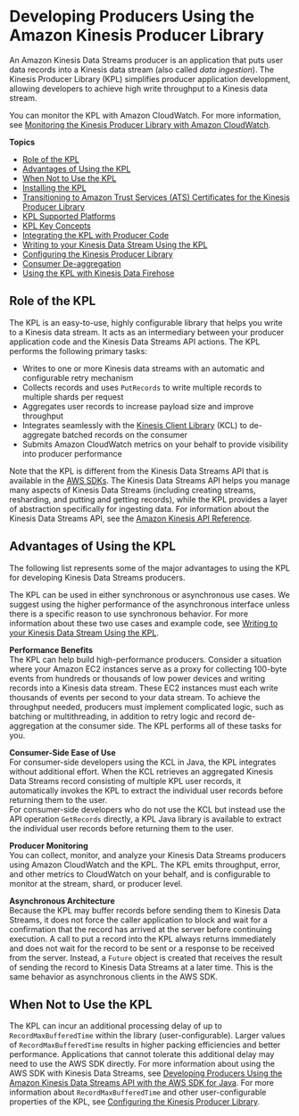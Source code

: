 # Developing Producers Using the Amazon Kinesis Producer Library<a name="developing-producers-with-kpl"></a>

An Amazon Kinesis Data Streams producer is an application that puts user data records into a Kinesis data stream \(also called *data ingestion*\)\. The Kinesis Producer Library \(KPL\) simplifies producer application development, allowing developers to achieve high write throughput to a Kinesis data stream\. 

You can monitor the KPL with Amazon CloudWatch\. For more information, see [Monitoring the Kinesis Producer Library with Amazon CloudWatch](monitoring-with-kpl.md)\.

**Topics**
+ [Role of the KPL](#developing-producers-with-kpl-role)
+ [Advantages of Using the KPL](#developing-producers-with-kpl-advantage)
+ [When Not to Use the KPL](#developing-producers-with-kpl-when)
+ [Installing the KPL](kinesis-kpl-dl-install.md)
+ [Transitioning to Amazon Trust Services \(ATS\) Certificates for the Kinesis Producer Library](kinesis-kpl-upgrades.md)
+ [KPL Supported Platforms](kinesis-kpl-supported-plats.md)
+ [KPL Key Concepts](kinesis-kpl-concepts.md)
+ [Integrating the KPL with Producer Code](kinesis-kpl-integration.md)
+ [Writing to your Kinesis Data Stream Using the KPL](kinesis-kpl-writing.md)
+ [Configuring the Kinesis Producer Library](kinesis-kpl-config.md)
+ [Consumer De\-aggregation](kinesis-kpl-consumer-deaggregation.md)
+ [Using the KPL with Kinesis Data Firehose](kpl-with-firehose.md)

## Role of the KPL<a name="developing-producers-with-kpl-role"></a>

The KPL is an easy\-to\-use, highly configurable library that helps you write to a Kinesis data stream\. It acts as an intermediary between your producer application code and the Kinesis Data Streams API actions\. The KPL performs the following primary tasks: 
+ Writes to one or more Kinesis data streams with an automatic and configurable retry mechanism
+ Collects records and uses `PutRecords` to write multiple records to multiple shards per request
+ Aggregates user records to increase payload size and improve throughput
+ Integrates seamlessly with the [Kinesis Client Library](https://docs.aws.amazon.com/kinesis/latest/dev/developing-consumers-with-kcl.html) \(KCL\) to de\-aggregate batched records on the consumer
+ Submits Amazon CloudWatch metrics on your behalf to provide visibility into producer performance

Note that the KPL is different from the Kinesis Data Streams API that is available in the [AWS SDKs](https://aws.amazon.com/tools/)\. The Kinesis Data Streams API helps you manage many aspects of Kinesis Data Streams \(including creating streams, resharding, and putting and getting records\), while the KPL provides a layer of abstraction specifically for ingesting data\. For information about the Kinesis Data Streams API, see the [Amazon Kinesis API Reference](https://docs.aws.amazon.com/kinesis/latest/APIReference/)\.

## Advantages of Using the KPL<a name="developing-producers-with-kpl-advantage"></a>

The following list represents some of the major advantages to using the KPL for developing Kinesis Data Streams producers\.

The KPL can be used in either synchronous or asynchronous use cases\. We suggest using the higher performance of the asynchronous interface unless there is a specific reason to use synchronous behavior\. For more information about these two use cases and example code, see [Writing to your Kinesis Data Stream Using the KPL](kinesis-kpl-writing.md)\.

**Performance Benefits**  
The KPL can help build high\-performance producers\. Consider a situation where your Amazon EC2 instances serve as a proxy for collecting 100\-byte events from hundreds or thousands of low power devices and writing records into a Kinesis data stream\. These EC2 instances must each write thousands of events per second to your data stream\. To achieve the throughput needed, producers must implement complicated logic, such as batching or multithreading, in addition to retry logic and record de\-aggregation at the consumer side\. The KPL performs all of these tasks for you\. 

**Consumer\-Side Ease of Use**  
For consumer\-side developers using the KCL in Java, the KPL integrates without additional effort\. When the KCL retrieves an aggregated Kinesis Data Streams record consisting of multiple KPL user records, it automatically invokes the KPL to extract the individual user records before returning them to the user\.   
For consumer\-side developers who do not use the KCL but instead use the API operation `GetRecords` directly, a KPL Java library is available to extract the individual user records before returning them to the user\. 

**Producer Monitoring**   
You can collect, monitor, and analyze your Kinesis Data Streams producers using Amazon CloudWatch and the KPL\. The KPL emits throughput, error, and other metrics to CloudWatch on your behalf, and is configurable to monitor at the stream, shard, or producer level\.

**Asynchronous Architecture**   
Because the KPL may buffer records before sending them to Kinesis Data Streams, it does not force the caller application to block and wait for a confirmation that the record has arrived at the server before continuing execution\. A call to put a record into the KPL always returns immediately and does not wait for the record to be sent or a response to be received from the server\. Instead, a `Future` object is created that receives the result of sending the record to Kinesis Data Streams at a later time\. This is the same behavior as asynchronous clients in the AWS SDK\.

## When Not to Use the KPL<a name="developing-producers-with-kpl-when"></a>

The KPL can incur an additional processing delay of up to `RecordMaxBufferedTime` within the library \(user\-configurable\)\. Larger values of `RecordMaxBufferedTime` results in higher packing efficiencies and better performance\. Applications that cannot tolerate this additional delay may need to use the AWS SDK directly\. For more information about using the AWS SDK with Kinesis Data Streams, see [Developing Producers Using the Amazon Kinesis Data Streams API with the AWS SDK for Java](developing-producers-with-sdk.md)\. For more information about `RecordMaxBufferedTime` and other user\-configurable properties of the KPL, see [Configuring the Kinesis Producer Library](kinesis-kpl-config.md)\.
